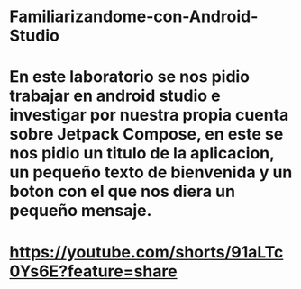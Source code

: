 # Familiarizandome-con-Android-Studio
# En este laboratorio se nos pidio trabajar en android studio e investigar por nuestra propia cuenta sobre Jetpack Compose, en este se nos pidio un titulo de la aplicacion, un pequeño texto de bienvenida y un boton con el que nos diera un pequeño mensaje.
# https://youtube.com/shorts/91aLTc0Ys6E?feature=share

